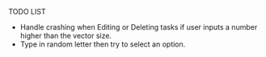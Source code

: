TODO LIST

* Handle crashing when Editing or Deleting tasks if user inputs a number higher than the vector size.
* Type in random letter then try to select an option.